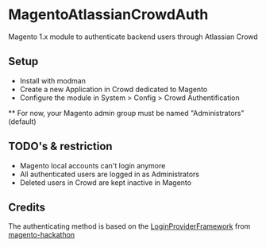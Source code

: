 # MagentoAtlassianCrowdAuth

Magento 1.x module to authenticate backend users through Atlassian Crowd

## Setup

- Install with modman
- Create a new Application in Crowd dedicated to Magento
- Configure the module in System > Config > Crowd Authentification

** For now, your Magento admin group must be named "Administrators" (default)

## TODO's & restriction

- Magento local accounts can't login anymore
- All authenticated users are logged in as Administrators
- Deleted users in Crowd are kept inactive in Magento

## Credits

The authenticating method is based on the [LoginProviderFramework](https://github.com/magento-hackathon/LoginProviderFramework) from [magento-hackathon](https://github.com/magento-hackathon)


